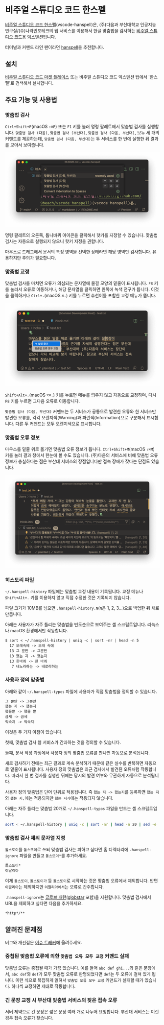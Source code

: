 # 비주얼 스튜디오 코드 한스펠

[비주얼 스튜디오 코드 한스펠](https://github.com/9beach/vscode-hanspell)(vscode-hanspell)은, (주)다음과 부산대학교 인공지능연구실/(주)나라인포테크의 웹 서비스를 이용해서 한글 맞춤법을 검사하는 [비주얼 스튜디오 코드](https://code.visualstudio.com)용 [익스텐션](https://code.visualstudio.com/docs/editor/extension-marketplace)입니다.

터미널과 커맨드 라인 팬이라면 [hanspell](https://github.com/9beach/hanspell)을 추천합니다.

## 설치

[비주얼 스튜디오 코드 마켓 플레이스](https://marketplace.visualstudio.com/items?itemName=9beach.vscode-hanspell) 또는 비주얼 스튜디오 코드 익스텐션 탭에서 '한스펠'로 검색해서 설치합니다.

## 주요 기능 및 사용법

### 맞춤법 검사

`Ctrl+Shift+P`(macOS `⇧⌘P`) 또는 `F1` 키를 눌러 명령 팔레트에서 맞춤법 검사를 실행합니다. `맞춤법 검사 (다음)`, `맞춤법 검사 (부산대)`, `맞춤법 검사 (다음, 부산대)`, 모두 세 개의 커맨드를 제공하는데, `맞춤법 검사 (다음, 부산대)`는 두 서비스를 한 번에 실행한 뒤 결과를 모아서 보여줍니다.

![commands](https://github.com/9beach/vscode-hanspell/raw/HEAD/images/hanspell-commands.png)

명령 팔레트의 오른쪽, 톱니바퀴 아이콘을 클릭해서 핫키를 지정할 수 있습니다. 맞춤법 검사는 자동으로 실행되지 않으니 핫키 지정을 권합니다.

마우스로 드래그해서 문서의 특정 영역을 선택한 상태라면 해당 영역만 검사합니다. 유용하지만 주의가 필요합니다.

### 맞춤법 교정

맞춤법 검사를 마치면 오류가 의심되는 문자열에 물결 모양의 밑줄이 표시됩니다. `F8` 키를 눌러서 오류로 이동하거나, 해당 문자열을 클릭하면 왼쪽에 녹색 전구가 뜹니다. 이것을 클릭하거나 `Ctrl+.`(macOS `⌘.`) 키를 누르면 추천어를 포함한 교정 메뉴가 뜹니다.

![command actions](https://github.com/9beach/vscode-hanspell/raw/HEAD/images/hanspell-command-actions.png)

`Shift+Alt+.`(macOS `⌥⌘.`) 키를 누르면 메뉴를 띄우지 않고 자동으로 교정하며, 다시 `F8` 키를 누르면 그다음 오류로 이동합니다.

`맞춤법 검사 (다음, 부산대)` 커맨드는 두 서비스가 공통으로 발견한 오류와 한 서비스만 발견한 오류를, 각각 오렌지색(Warning)과 파란색(Information)으로 구분해서 표시합니다. 다른 두 커맨드는 모두 오렌지색으로 표시합니다.

### 맞춤법 오류 정보

마우스를 밑줄 위로 옮기면 맞춤법 오류 정보가 뜹니다. `Ctrl+Shift+M`(macOS `⇧⌘M`) 키를 눌러 결과 창에서 한눈에 볼 수도 있습니다. (주)다음의 서비스에 비해 맞춤법 오류 정보가 충실하다는 점은 부산대 서비스의 장점입니다만 접속 장애가 잦다는 단점도 있습니다.

![message](https://github.com/9beach/vscode-hanspell/raw/HEAD/images/hanspell-problems.png)

### 히스토리 파일

`~/.hanspell-history` 파일에는 맞춤법 교정 내용이 기록됩니다. 교정 메뉴나 `Shift+Alt+.` 키를 이용하지 않고 직접 수정한 것은 기록되지 않습니다.

파일 크기가 10MB를 넘으면 `.hanspell-history.N`(`N`은 1, 2, 3...)으로 백업한 뒤 새로 만듭니다.

아래는 사용자가 자주 틀리는 맞춤법을 빈도순으로 보여주는 셸 스크립트입니다. 리눅스나 macOS 환경에서만 작동합니다.

```console
$ sort < ~/.hanspell-history | uniq -c | sort -nr | head -n 5
  17 모래속에 -> 모래 속에
  13 그 뿐만 -> 그뿐만
  13 했는 지 -> 했는지
  13 한바퀴 -> 한 바퀴
   7 내노라하는 -> 내로라하는
```

### 사용자 정의 맞춤법

아래와 같이 `~/.hanspell-typos` 파일에 사용자가 직접 맞춤법을 정의할 수 있습니다.

```txt
그 뿐만 -> 그뿐만
했는 지 -> 했는지
했을뿐 -> 했을 뿐
금새 -> 금세
익숙치 -> 익숙지
```

이것은 두 가지 이점이 있습니다.

첫째, 맞춤법 검사 웹 서비스가 간과하는 것을 정의할 수 있습니다.

둘째, 문서 작성 과정에서 사용자 정의 맞춤법 오류를 만나면 자동으로 분석됩니다.

새로 검사하기 전에는 최근 결과로 계속 분석하기 때문에 같은 실수를 반복하면 자동으로 밑줄이 표시됩니다. 사용자 정의 맞춤법은 최근 검사에서 발견된 오류처럼 작동합니다. 따라서 한 번 검사를 실행한 뒤에는 당시의 발견 여부와 무관하게 자동으로 분석됩니다.

사용자 정의 맞춤법은 단어 단위로 적용됩니다. 즉 `했는 지 -> 했는지`를 등록하면 `했는 지`와 `했는 지,`에는 적용되지만 `했는 지가`에는 적용되지 않습니다.

아래는 자주 틀리는 맞춤법 20개로 `~/.hanspell-typos` 파일을 만드는 셸 스크립트입니다.

```bash
sort < ~/.hanspell-history | uniq -c | sort -nr | head -n 20 | sed -e 's:^  *[0-9][0-9]* \(.*\):\1:' > ~/.hanspell-typos
```

### 맞춤법 검사 제외 문자열 지정

`톨스토이`를 `톨스또이`로 쓰되 맞춤법 검사는 피하고 싶다면 홈 디렉터리에 `.hanspell-ignore` 파일을 만들고 `톨스또이*`를 추가하세요.

```txt
톨스또이*
이딸리아
```

이제 `톨스또이`, `톨스토이가` 등 `톨스또이`로 시작하는 것은 맞춤법 오류에서 제외합니다. 반면 `이딸리아`는 제외하지만 `이딸리아에서`는 오류로 간주합니다.

`.hanspell-ignore`는 [글로브 패턴](<https://ko.wikipedia.org/wiki/글로브_(프로그래밍)>)([globstar](https://www.linuxjournal.com/content/globstar-new-bash-globbing-option) 포함)을 지원합니다. 맞춤법 검사에서 URL을 제외하고 싶다면 다음을 추가하세요.

```txt
*http*/**
```

## 알려진 문제점

버그와 개선점은 [이슈 트래커](https://github.com/9beach/vscode-hanspell/issues)에 올려주세요.

### 중첩된 맞춤법 오류에 의한 `맞춤법 오류 모두 교정` 커맨드 실패

맞춤법 오류는 중첩될 때가 가끔 있습니다. 예를 들어 `abc def ghi...`와 같은 문장에서, `abc def`와 `def`가 모두 맞춤법 오류로 판명되었다면 `def`는 두 오류에 걸쳐 있게 됩니다. 이런 식으로 복잡하게 얽혀서 `맞춤법 오류 모두 교정` 커맨드가 실패할 때가 있습니다. 하나씩 교정하면 제대로 작동합니다.

### 긴 문장 교정 시 부산대 맞춤법 서비스의 잦은 접속 오류

서버 제약으로 긴 문장은 짧은 문장 여러 개로 나누어 요청합니다. 부산대 서비스는 이런 경우 접속 오류가 잦습니다.
